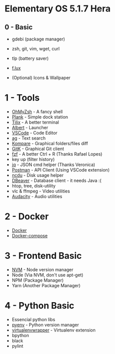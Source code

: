 # Elementary OS 5.1.7 Hera

## 0 - Basic

- gdebi (package manager)
- zsh, git, vim, wget, curl
- tlp (battery saver)
- [f.lux](https://justgetflux.com/)

- (Optional) Icons & Wallpaper

# 1 - Tools

- [OhMyZsh](https://ohmyz.sh/) - A fancy shell
- [Plank](https://launchpad.net/plank) - Simple dock station
- [Tilix](https://gnunn1.github.io/tilix-web/) - A better terminal
- [Albert](https://github.com/albertlauncher/albert) - Launcher
- [VSCode](https://code.visualstudio.com/) - Code Editor
- [ag](https://github.com/ggreer/the_silver_searcher) - Text search
- [Kompare](https://apps.kde.org/kompare/) - Graphical folders/files diff
- [GitK](https://www.atlassian.com/git/tutorials/gitk) - Graphical Git client
- [fzf](https://github.com/junegunn/fzf) - A better Ctrl + R (Thanks Rafael Lopes)
- key up (filter history)
- [jq](https://stedolan.github.io/jq/) - JSON cmd helper (Thanks Veronica)
- [Postman](https://www.postman.com/) - API Client (Using VSCode extension)
- [ncdu](https://dev.yorhel.nl/ncdu) - Disk usage helper
- [DBeaver](https://dbeaver.io/) - Database client - it needs Java :(
- htop, tree, disk-utility
- vlc & ffmpeg - Video utilities
- [Audacity](https://www.audacityteam.org/) - Audio utilities

# 2 - Docker

- [Docker](https://docs.docker.com/get-started/)
- [Docker-compose](https://docs.docker.com/compose/)

# 3 - Frontend Basic

- [NVM](https://github.com/nvm-sh/nvm) - Node version manager
- Node (Via NVM, don't use apt-get)
- NPM (Package Manager)
- Yarn (Another Package Manager)

# 4 - Python Basic

- Essencial python libs
- [pyenv](https://github.com/pyenv/pyenv) - Python version manager
- [virtualenvwrapper](https://virtualenvwrapper.readthedocs.io/en) - Virtualenv extension
- bpython
- black
- pylint
